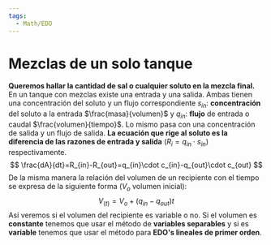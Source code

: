 ```yaml
---
tags:
  - Math/EDO
---
```

# Mezclas de un solo tanque
**Queremos hallar la cantidad de sal o cualquier soluto en la mezcla final.**
En un tanque con mezclas existe una entrada y una salida. Ambas tienen una concentración del soluto y un flujo correspondiente $s_{in}$: **concentración** del soluto a la entrada $\frac{masa}{volumen}$ y $q_{in}$: **flujo** de entrada o caudal $\frac{volumen}{tiempo}$. Lo mismo pasa con una concentración de salida y un flujo de salida. **La ecuación que rige al soluto es la diferencia de las razones de entrada y salida** $(R_{i}=q_{in}\cdot s_{in})$ respectivamente. 
$$
\frac{dA}{dt}=R_{in}-R_{out}=q_{in}\cdot c_{in}-q_{out}\cdot c_{out}
$$
De la misma manera la relación del volumen de un recipiente con el tiempo se expresa de la siguiente forma ($V_{o}$ volumen inicial):
$$
V_{(t)} = V_{o}+(q_{in}-q_{out})t
$$
Así veremos si el volumen del recipiente es variable o no. Si el volumen es **constante** tenemos que usar el método de **variables separables** y si es **variable** tenemos que usar el método para **EDO's lineales de primer orden**.